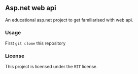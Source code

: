 ## Asp.net web api

An educational asp.net project to get familiarised with web api.

### Usage

First `git clone` this repository

### License

This project is licensed under the `MIT` license.